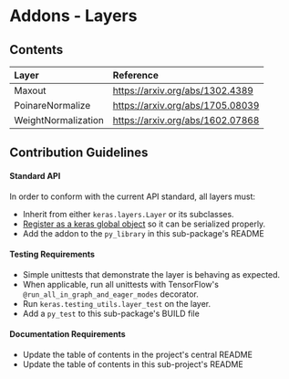 # Addons - Layers

## Contents
| Layer  | Reference                                     |
|:----------------------- |:-----------------------------|
| Maxout | https://arxiv.org/abs/1302.4389               |
| PoinareNormalize | https://arxiv.org/abs/1705.08039    |
| WeightNormalization | https://arxiv.org/abs/1602.07868 |


## Contribution Guidelines
#### Standard API
In order to conform with the current API standard, all layers
must:
 * Inherit from either `keras.layers.Layer` or its subclasses.
 * [Register as a keras global object](https://github.com/tensorflow/addons/blob/master/tensorflow_addons/utils/python/keras_utils.py)
  so it can be serialized properly.
 * Add the addon to the `py_library` in this sub-package's README

#### Testing Requirements
 * Simple unittests that demonstrate the layer is behaving as expected.
 * When applicable, run all unittests with TensorFlow's
  `@run_all_in_graph_and_eager_modes` decorator.
 * Run `keras.testing_utils.layer_test` on the layer.
 * Add a `py_test` to this sub-package's BUILD file

#### Documentation Requirements
 * Update the table of contents in the project's central README
 * Update the table of contents in this sub-project's README
 
